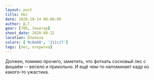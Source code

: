 ```yaml
---
layout: post
title: Лес
date: 2020-10-14 00:00:00
author: Д.Г.
gear: [70D, Зенитар]
shoot_date: 2020-08-22
location: Ёльбаза
colors: ['0c0a08', '211c17']
tags: [лес, открытка]
---
```

Должен, помимо прочего, заметить, что фоткать сосновый лес с фишаём -- весело и прикольно. И ещё чем-то напоминает кадр из какого-то ужастика.
